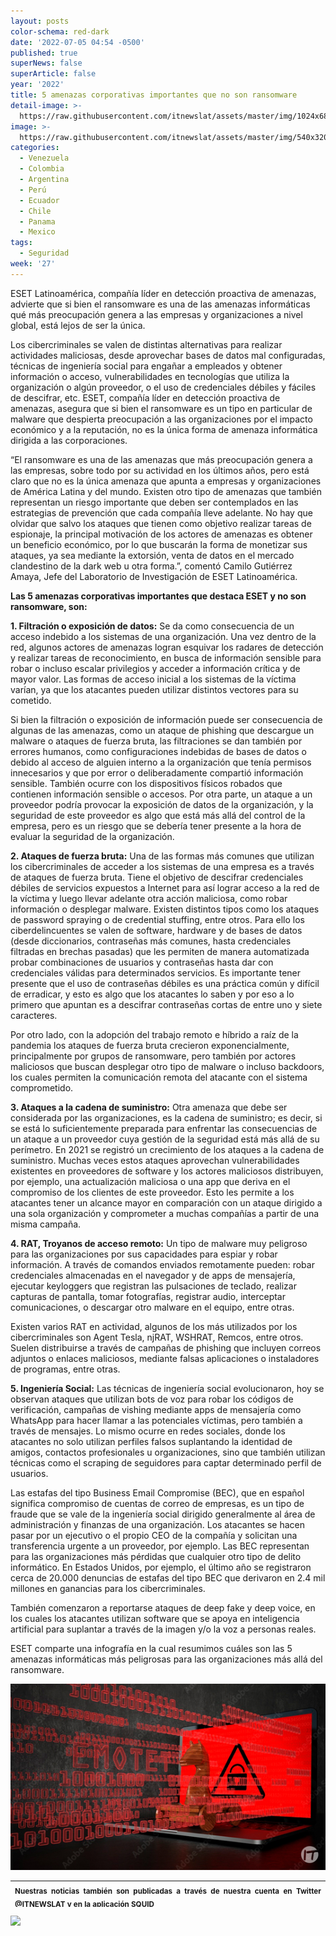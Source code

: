 ```yaml
---
layout: posts
color-schema: red-dark
date: '2022-07-05 04:54 -0500'
published: true
superNews: false
superArticle: false
year: '2022'
title: 5 amenazas corporativas importantes que no son ransomware
detail-image: >-
  https://raw.githubusercontent.com/itnewslat/assets/master/img/1024x680/ransomeware-troyan-g.jpg
image: >-
  https://raw.githubusercontent.com/itnewslat/assets/master/img/540x320/ransomeware-troyan-p.jpg
categories:
  - Venezuela
  - Colombia
  - Argentina
  - Perú
  - Ecuador
  - Chile
  - Panama
  - Mexico
tags:
  - Seguridad
week: '27'
---
```

ESET Latinoamérica, compañía líder en detección proactiva de amenazas, advierte que si bien el ransomware es una de las amenazas informáticas qué más preocupación genera a las empresas y organizaciones a nivel global, está lejos de ser la única.

Los cibercriminales se valen de distintas alternativas para realizar actividades maliciosas, desde aprovechar bases de datos mal configuradas, técnicas de ingeniería social para engañar a empleados y obtener información o acceso, vulnerabilidades en tecnologías que utiliza la organización o algún proveedor, o el uso de credenciales débiles y fáciles de descifrar, etc. ESET, compañía líder en detección proactiva de amenazas, asegura que si bien el ransomware es un tipo en particular de malware que despierta preocupación a las organizaciones por el impacto económico y a la reputación, no es la única forma de amenaza informática dirigida a las corporaciones.

“El ransomware es una de las amenazas que más preocupación genera a las empresas, sobre todo por su actividad en los últimos años, pero está claro que no es la única amenaza que apunta a empresas y organizaciones de América Latina y del mundo. Existen otro tipo de amenazas que también representan un riesgo importante que deben ser contemplados en las estrategias de prevención que cada compañía lleve adelante. No hay que olvidar que salvo los ataques que tienen como objetivo realizar tareas de espionaje, la principal motivación de los actores de amenazas es obtener un beneficio económico, por lo que buscarán la forma de monetizar sus ataques, ya sea mediante la extorsión, venta de datos en el mercado clandestino de la dark web u otra forma.”, comentó Camilo Gutiérrez Amaya, Jefe del Laboratorio de Investigación de ESET Latinoamérica. 

**Las 5 amenazas corporativas importantes que destaca ESET y no son ransomware, son:**

**1. Filtración o exposición de datos:** Se da como consecuencia de un acceso indebido a los sistemas de una organización. Una vez dentro de la red, algunos actores de amenazas logran esquivar los radares de detección y realizar tareas de reconocimiento, en busca de información sensible para robar o incluso escalar privilegios y acceder a información crítica y de mayor valor. Las formas de acceso inicial a los sistemas de la víctima varían, ya que los atacantes pueden utilizar distintos vectores para su cometido.

Si bien la filtración o exposición de información puede ser consecuencia de algunas de las amenazas, como un ataque de phishing que descargue un malware o ataques de fuerza bruta, las filtraciones se dan también por errores humanos, como configuraciones indebidas de bases de datos o debido al acceso de alguien interno a la organización que tenía permisos innecesarios y que por error o deliberadamente compartió información sensible. También ocurre con los dispositivos físicos robados que contienen información sensible o accesos. Por otra parte, un ataque a un proveedor podría provocar la exposición de datos de la organización, y la seguridad de este proveedor es algo que está más allá del control de la empresa, pero es un riesgo que se debería tener presente a la hora de evaluar la seguridad de la organización.

**2. Ataques de fuerza bruta:** Una de las formas más comunes que utilizan los cibercriminales de acceder a los sistemas de una empresa es a través de ataques de fuerza bruta. Tiene el objetivo de descifrar credenciales débiles de servicios expuestos a Internet para así lograr acceso a la red de la víctima y luego llevar adelante otra acción maliciosa, como robar información o desplegar malware. Existen distintos tipos como los ataques de password spraying o de credential stuffing, entre otros. Para ello los ciberdelincuentes se valen de software, hardware y de bases de datos (desde diccionarios, contraseñas más comunes, hasta credenciales filtradas en brechas pasadas) que les permiten de manera automatizada probar combinaciones de usuarios y contraseñas hasta dar con credenciales válidas para determinados servicios. Es importante tener presente que el uso de contraseñas débiles es una práctica común y difícil de erradicar, y esto es algo que los atacantes lo saben y por eso a lo primero que apuntan es a descifrar contraseñas cortas de entre uno y siete caracteres.

Por otro lado, con la adopción del trabajo remoto e híbrido a raíz de la pandemia los ataques de fuerza bruta crecieron exponencialmente, principalmente por grupos de ransomware, pero también por actores maliciosos que buscan desplegar otro tipo de malware o incluso backdoors, los cuales permiten la comunicación remota del atacante con el sistema comprometido.

**3. Ataques a la cadena de suministro:** Otra amenaza que debe ser considerada por las organizaciones, es la cadena de suministro; es decir, si se está lo suficientemente preparada para enfrentar las consecuencias de un ataque a un proveedor cuya gestión de la seguridad está más allá de su perímetro. En 2021 se registró un crecimiento de los ataques a la cadena de suministro. Muchas veces estos ataques aprovechan vulnerabilidades existentes en proveedores de software y los actores maliciosos distribuyen, por ejemplo, una actualización maliciosa o una app que deriva en el compromiso de los clientes de este proveedor. Esto les permite a los atacantes tener un alcance mayor en comparación con un ataque dirigido a una sola organización y comprometer a muchas compañías a partir de una misma campaña. 

**4. RAT, Troyanos de acceso remoto:** Un tipo de malware muy peligroso para las organizaciones por sus capacidades para espiar y robar información. A través de comandos enviados remotamente pueden: robar credenciales almacenadas en el navegador y de apps de mensajería, ejecutar keyloggers que registran las pulsaciones de teclado, realizar capturas de pantalla, tomar fotografías, registrar audio, interceptar comunicaciones, o descargar otro malware en el equipo, entre otras.

Existen varios RAT en actividad, algunos de los más utilizados por los cibercriminales son Agent Tesla, njRAT, WSHRAT, Remcos, entre otros. Suelen distribuirse a través de campañas de phishing que incluyen correos adjuntos o enlaces maliciosos, mediante falsas aplicaciones o instaladores de programas, entre otras.

**5. Ingeniería Social:** Las técnicas de ingeniería social evolucionaron, hoy se observan ataques que utilizan bots de voz para robar los códigos de verificación, campañas de vishing mediante apps de mensajería como WhatsApp para hacer llamar a las potenciales víctimas, pero también a través de mensajes. Lo mismo ocurre en redes sociales, donde los atacantes no solo utilizan perfiles falsos suplantando la identidad de amigos, contactos profesionales u organizaciones, sino que también utilizan técnicas como el scraping de seguidores para captar determinado perfil de usuarios.

Las estafas del tipo Business Email Compromise (BEC), que en español significa compromiso de cuentas de correo de empresas, es un tipo de fraude que se vale de la ingeniería social dirigido generalmente al área de administración y finanzas de una organización. Los atacantes se hacen pasar por un ejecutivo o el propio CEO de la compañía y solicitan una transferencia urgente a un proveedor, por ejemplo. Las BEC representan para las organizaciones más pérdidas que cualquier otro tipo de delito informático. En Estados Unidos, por ejemplo, el último año se registraron cerca de 20.000 denuncias de estafas del tipo BEC que derivaron en 2.4 mil millones en ganancias para los cibercriminales.

También comenzaron a reportarse ataques de deep fake y deep voice, en los cuales los atacantes utilizan software que se apoya en inteligencia artificial para suplantar a través de la imagen y/o la voz a personas reales. 

ESET comparte una infografía en la cual resumimos cuáles son las 5 amenazas informáticas más peligrosas para las organizaciones más allá del ransomware.

![](https://raw.githubusercontent.com/itnewslat/assets/master/img/540x320/ransomeware-troyan-p.jpg)

<table style="height: 42px;" width="569">
<tbody>
<tr>
<td style="text-align: justify;"><sub><strong>Nuestras noticias también son publicadas a través de nuestra cuenta en Twitter <a href="https://twitter.com/itnewslat?lang=es">@ITNEWSLAT</a> y en la aplicación <a href="https://squidapp.co/en/">SQUID</a></strong></sub></td>
</tr>
</tbody>
</table>

<img src="https://tracker.metricool.com/c3po.jpg?hash=56f88a41e39ab42c063cc51676587a04"/>